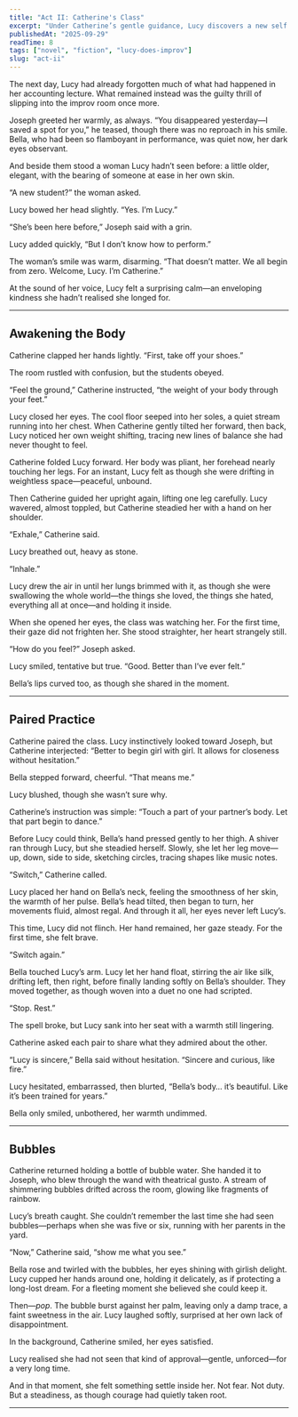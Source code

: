 ```yaml
---
title: "Act II: Catherine's Class" 
excerpt: "Under Catherine’s gentle guidance, Lucy discovers a new self through performing." 
publishedAt: "2025-09-29" 
readTime: 8
tags: ["novel", "fiction", "lucy-does-improv"] 
slug: "act-ii" 
---
```


The next day, Lucy had already forgotten much of what had happened in her accounting lecture. What remained instead was the guilty thrill of slipping into the improv room once more.  

Joseph greeted her warmly, as always. “You disappeared yesterday—I saved a spot for you,” he teased, though there was no reproach in his smile. Bella, who had been so flamboyant in performance, was quiet now, her dark eyes observant.  

And beside them stood a woman Lucy hadn’t seen before: a little older, elegant, with the bearing of someone at ease in her own skin.  

“A new student?” the woman asked.  

Lucy bowed her head slightly. “Yes. I’m Lucy.”  

“She’s been here before,” Joseph said with a grin.  

Lucy added quickly, “But I don’t know how to perform.”  

The woman’s smile was warm, disarming. “That doesn’t matter. We all begin from zero. Welcome, Lucy. I’m Catherine.”  

At the sound of her voice, Lucy felt a surprising calm—an enveloping kindness she hadn’t realised she longed for.  

---

## Awakening the Body

Catherine clapped her hands lightly. “First, take off your shoes.”  

The room rustled with confusion, but the students obeyed.  

“Feel the ground,” Catherine instructed, “the weight of your body through your feet.”  

Lucy closed her eyes. The cool floor seeped into her soles, a quiet stream running into her chest. When Catherine gently tilted her forward, then back, Lucy noticed her own weight shifting, tracing new lines of balance she had never thought to feel.  

Catherine folded Lucy forward. Her body was pliant, her forehead nearly touching her legs. For an instant, Lucy felt as though she were drifting in weightless space—peaceful, unbound.  

Then Catherine guided her upright again, lifting one leg carefully. Lucy wavered, almost toppled, but Catherine steadied her with a hand on her shoulder.  

“Exhale,” Catherine said.  

Lucy breathed out, heavy as stone.  

“Inhale.”  

Lucy drew the air in until her lungs brimmed with it, as though she were swallowing the whole world—the things she loved, the things she hated, everything all at once—and holding it inside.  

When she opened her eyes, the class was watching her. For the first time, their gaze did not frighten her. She stood straighter, her heart strangely still.  

“How do you feel?” Joseph asked.  

Lucy smiled, tentative but true. “Good. Better than I’ve ever felt.”  

Bella’s lips curved too, as though she shared in the moment.  

---

## Paired Practice

Catherine paired the class. Lucy instinctively looked toward Joseph, but Catherine interjected: “Better to begin girl with girl. It allows for closeness without hesitation.”  

Bella stepped forward, cheerful. “That means me.”  

Lucy blushed, though she wasn’t sure why.  

Catherine’s instruction was simple: “Touch a part of your partner’s body. Let that part begin to dance.”  

Before Lucy could think, Bella’s hand pressed gently to her thigh. A shiver ran through Lucy, but she steadied herself. Slowly, she let her leg move—up, down, side to side, sketching circles, tracing shapes like music notes.  

“Switch,” Catherine called.  

Lucy placed her hand on Bella’s neck, feeling the smoothness of her skin, the warmth of her pulse. Bella’s head tilted, then began to turn, her movements fluid, almost regal. And through it all, her eyes never left Lucy’s.  

This time, Lucy did not flinch. Her hand remained, her gaze steady. For the first time, she felt brave.  

“Switch again.”  

Bella touched Lucy’s arm. Lucy let her hand float, stirring the air like silk, drifting left, then right, before finally landing softly on Bella’s shoulder. They moved together, as though woven into a duet no one had scripted.  

“Stop. Rest.”  

The spell broke, but Lucy sank into her seat with a warmth still lingering.  

Catherine asked each pair to share what they admired about the other.  

“Lucy is sincere,” Bella said without hesitation. “Sincere and curious, like fire.”  

Lucy hesitated, embarrassed, then blurted, “Bella’s body… it’s beautiful. Like it’s been trained for years.”  

Bella only smiled, unbothered, her warmth undimmed.  

---

## Bubbles

Catherine returned holding a bottle of bubble water. She handed it to Joseph, who blew through the wand with theatrical gusto. A stream of shimmering bubbles drifted across the room, glowing like fragments of rainbow.  

Lucy’s breath caught. She couldn’t remember the last time she had seen bubbles—perhaps when she was five or six, running with her parents in the yard.  

“Now,” Catherine said, “show me what you see.”  

Bella rose and twirled with the bubbles, her eyes shining with girlish delight. Lucy cupped her hands around one, holding it delicately, as if protecting a long-lost dream. For a fleeting moment she believed she could keep it.  

Then—*pop*. The bubble burst against her palm, leaving only a damp trace, a faint sweetness in the air. Lucy laughed softly, surprised at her own lack of disappointment.  

In the background, Catherine smiled, her eyes satisfied.  

Lucy realised she had not seen that kind of approval—gentle, unforced—for a very long time.  

And in that moment, she felt something settle inside her. Not fear. Not duty. But a steadiness, as though courage had quietly taken root.  

---
